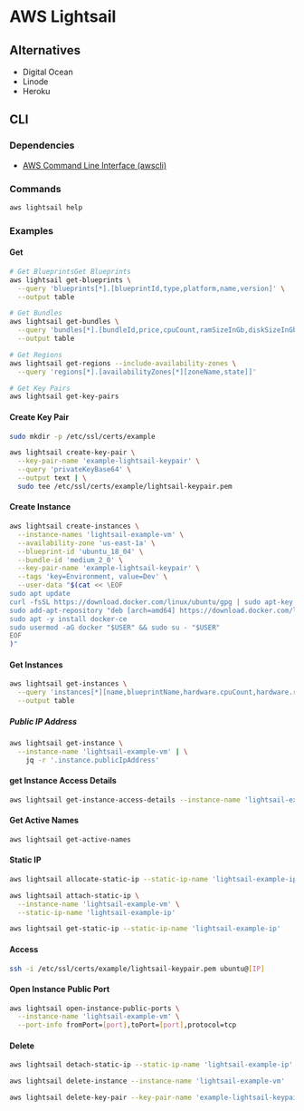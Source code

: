 # AWS Lightsail

## Alternatives

- Digital Ocean
- Linode
- Heroku

## CLI

### Dependencies

- [AWS Command Line Interface (awscli)](/awscli.md)

### Commands

```sh
aws lightsail help
```

### Examples

#### Get

```sh
# Get BlueprintsGet Blueprints
aws lightsail get-blueprints \
  --query 'blueprints[*].[blueprintId,type,platform,name,version]' \
  --output table

# Get Bundles
aws lightsail get-bundles \
  --query 'bundles[*].[bundleId,price,cpuCount,ramSizeInGb,diskSizeInGb]' \
  --output table

# Get Regions
aws lightsail get-regions --include-availability-zones \
  --query 'regions[*].[availabilityZones[*][zoneName,state]]'

# Get Key Pairs
aws lightsail get-key-pairs
```

#### Create Key Pair

```sh
sudo mkdir -p /etc/ssl/certs/example
```

```sh
aws lightsail create-key-pair \
  --key-pair-name 'example-lightsail-keypair' \
  --query 'privateKeyBase64' \
  --output text | \
  sudo tee /etc/ssl/certs/example/lightsail-keypair.pem
```

#### Create Instance

```sh
aws lightsail create-instances \
  --instance-names 'lightsail-example-vm' \
  --availability-zone 'us-east-1a' \
  --blueprint-id 'ubuntu_18_04' \
  --bundle-id 'medium_2_0' \
  --key-pair-name 'example-lightsail-keypair' \
  --tags 'key=Environment, value=Dev' \
  --user-data "$(cat << \EOF
sudo apt update
curl -fsSL https://download.docker.com/linux/ubuntu/gpg | sudo apt-key add - && sudo apt-key fingerprint 0EBFCD88
sudo add-apt-repository "deb [arch=amd64] https://download.docker.com/linux/ubuntu $(lsb_release -cs) stable"
sudo apt -y install docker-ce
sudo usermod -aG docker "$USER" && sudo su - "$USER"
EOF
)"
```

#### Get Instances

```sh
aws lightsail get-instances \
  --query 'instances[*][name,blueprintName,hardware.cpuCount,hardware.ramSizeInGb,state.name]' \
  --output table
```

##### Public IP Address

```sh
aws lightsail get-instance \
  --instance-name 'lightsail-example-vm' | \
    jq -r '.instance.publicIpAddress'
```

#### get Instance Access Details

```sh
aws lightsail get-instance-access-details --instance-name 'lightsail-example-vm'
```

#### Get Active Names

```sh
aws lightsail get-active-names
```

#### Static IP

```sh
aws lightsail allocate-static-ip --static-ip-name 'lightsail-example-ip'

aws lightsail attach-static-ip \
  --instance-name 'lightsail-example-vm' \
  --static-ip-name 'lightsail-example-ip'

aws lightsail get-static-ip --static-ip-name 'lightsail-example-ip'
```

#### Access

```sh
ssh -i /etc/ssl/certs/example/lightsail-keypair.pem ubuntu@[IP]
```

#### Open Instance Public Port

```sh
aws lightsail open-instance-public-ports \
  --instance-name 'lightsail-example-vm' \
  --port-info fromPort=[port],toPort=[port],protocol=tcp
```

#### Delete

```sh
aws lightsail detach-static-ip --static-ip-name 'lightsail-example-ip'

aws lightsail delete-instance --instance-name 'lightsail-example-vm'

aws lightsail delete-key-pair --key-pair-name 'example-lightsail-keypair'
```
